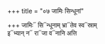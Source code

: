 +++
title = "०७ जामिः सिन्धूनां"

+++
जामिः᳓ सि᳓न्धूनाम् भ्रा᳓तेव स्व᳓स्राम्  
इ᳓भ्यान् न᳓ रा᳓जा व᳓नानि अत्ति